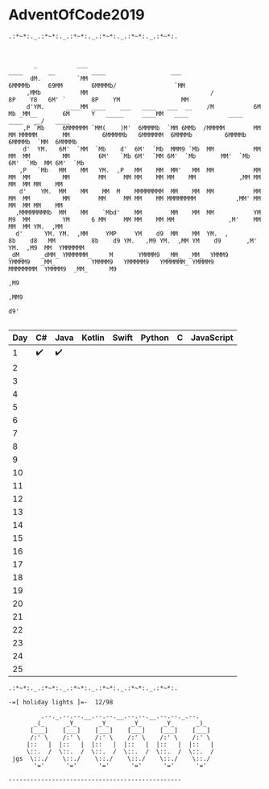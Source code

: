 # AdventOfCode2019
```
.:*~*:._.:*~*:._.:*~*:._.:*~*:._.:*~*:._.:*~*:.
```
```
                                                                                                                                                                      
                                                                                                                                                                      
       _           ___                                                 ____       __          ____                  ___                                               
      dM.          `MM                                                6MMMMb     69MM        6MMMMb/                `MM                                               
     ,MMb           MM                                  /            8P    Y8   6M' `       8P    YM                 MM                                               
     d'YM.      ____MM ____    ___   ____   ___  __    /M           6M      Mb _MM__       6M      Y   _____     ____MM   ____           ____     ____   __/   ____   
    ,P `Mb     6MMMMMM `MM(    )M'  6MMMMb  `MM 6MMb  /MMMMM        MM      MM MMMMM       MM         6MMMMMb   6MMMMMM  6MMMMb         6MMMMb   6MMMMb  `MM  6MMMMb  
    d'  YM.   6M'  `MM  `Mb    d'  6M'  `Mb  MMM9 `Mb  MM           MM      MM  MM         MM        6M'   `Mb 6M'  `MM 6M'  `Mb       MM'  `Mb 6M'  `Mb  MM 6M'  `Mb 
   ,P   `Mb   MM    MM   YM.  ,P   MM    MM  MM'   MM  MM           MM      MM  MM         MM        MM     MM MM    MM MM    MM            ,MM MM    MM  MM MM    MM 
   d'    YM.  MM    MM    MM  M    MMMMMMMM  MM    MM  MM           MM      MM  MM         MM        MM     MM MM    MM MMMMMMMM           ,MM' MM    MM  MM MM    MM 
  ,MMMMMMMMb  MM    MM    `Mbd'    MM        MM    MM  MM           YM      M9  MM         YM      6 MM     MM MM    MM MM               ,M'    MM    MM  MM YM.  ,MM 
  d'      YM. YM.  ,MM     YMP     YM    d9  MM    MM  YM.  ,        8b    d8   MM          8b    d9 YM.   ,M9 YM.  ,MM YM    d9       ,M'      YM.  ,M9  MM  YMMMMMM 
_dM_     _dMM_ YMMMMMM_     M       YMMMM9  _MM_  _MM_  YMMM9         YMMMM9   _MM_          YMMMM9   YMMMMM9   YMMMMMM_ YMMMM9        MMMMMMMM  YMMMM9  _MM_      M9 
                                                                                                                                                                 ,M9  
                                                                                                                                                               ,MM9   
                                                                                                                                                              d9'     


  ```                                                                                                                


| Day  | C#|Java   |Kotlin   |Swift  |Python   | C  |JavaScript   |
|---|---|---|---|---|---|---|---|
| 1 | :heavy_check_mark: | :heavy_check_mark: |   |   |   |   |   |
| 2 |   |   |   |   |   |   |   |
| 3 |   |   |   |   |   |   |   |
| 4 |   |   |   |   |   |   |   |
| 5 |   |   |   |   |   |   |   |
| 6 |   |   |   |   |   |   |   |
| 7 |   |   |   |   |   |   |   |
| 8 |   |   |   |   |   |   |   |
| 9 |   |   |   |   |   |   |   |
|10 |   |   |   |   |   |   |   |
|11|   |   |   |   |   |   |   |
|12 |   |   |   |   |   |   |   |
|13 |   |   |   |   |   |   |   |
|14 |   |   |   |   |   |   |   |
|15 |   |   |   |   |   |   |   |
|16 |   |   |   |   |   |   |   |
|17 |   |   |   |   |   |   |   |
|18 |   |   |   |   |   |   |   |
|19 |   |   |   |   |   |   |   |
|20 |   |   |   |   |   |   |   |
|21 |   |   |   |   |   |   |   |
|22 |   |   |   |   |   |   |   |
|23 |   |   |   |   |   |   |   |
|24 |   |   |   |   |   |   |   |
|25|   |   |   |   |   |   |   |
```
.:*~*:._.:*~*:._.:*~*:._.:*~*:._.:*~*:._.:*~*:.

-=[ holiday lights ]=-  12/98

         .--._.--.--.__.--.--.__.--.--.__.--.--._.--.
       _(_      _Y_      _Y_      _Y_      _Y_      _)_
      [___]    [___]    [___]    [___]    [___]    [___]
      /:' \    /:' \    /:' \    /:' \    /:' \    /:' \
     |::   |  |::   |  |::   |  |::   |  |::   |  |::   |
     \::.  /  \::.  /  \::.  /  \::.  /  \::.  /  \::.  /
 jgs  \::./    \::./    \::./    \::./    \::./    \::./
       '='      '='      '='      '='      '='      '='

------------------------------------------------
```
